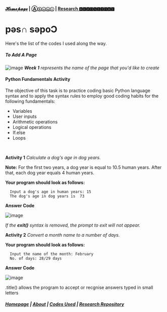#### [𝓗𝓸𝓶𝓮𝓹𝓪𝓰𝓮](https://PythITjolly.github.io/)   |  [Ⓐⓑⓞⓤⓣ](https://PythITjolly.github.io/about) |  [Research 🆁🅴🅿🅾🆂🅸🆃🅾🆁🆈](https://PythITjolly.github.io/journals)

# pǝs∩ sǝpoƆ

Here's the list of the codes I used along the way.

##### To Add A Page

![image](https://user-images.githubusercontent.com/110364984/183291518-a1f405a5-aba8-44c0-98bb-2eb902f02e53.png)
_**Week 1** represents the name of the page that you'd like to create_
<br>
#### Python Fundamentals Activity
The objective of this task is to practice coding basic Python language syntax and to apply the syntax rules to employ good coding habits for the following fundamentals:
* Variables
* User inputs
* Arithmetic operations
* Logical operations
* If.else
* Loops
<br>

**Activity 1**
_Calculate a dog's age in dog years._

**Note:** For the first two years, a dog year is equal to 10.5 human years.  After that, each dog year equals 4 human years.
<br>

**Your program should look as follows:**
<br>

      Input a dog's age in human years: 15
      The dog's age in dog years is  73
     
**Answer Code**

![image](https://user-images.githubusercontent.com/110364984/185266425-fc261818-6a30-4884-be31-851b939658aa.png)
<br>

_If the **exit()** syntax is removed, the prompt to exit will not appear._

**Activity 2**
_Convert a month name to a number of days._

**Your program should look as follows:**
<br>

      Input the name of the month: February
      No. of days: 28/29 days
  
**Answer Code**

![image](https://user-images.githubusercontent.com/112613788/190302502-a4913baf-2f6c-4dbd-9733-91e669a99b3d.png)

.title() allows the program to accept or recgnise answers typed in small letters



##### [Homepage](PythITjolly.github.io)   | [About](https://PythITjolly.github.io/about)   | [Codes Used](https://PythITjolly1.github.io/Codes)   | [Research Repository](https://PythITjolly.github.io/journals)

